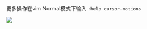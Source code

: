 

更多操作在vim Normal模式下输入  `:help cursor-motions`

![](https://upload-images.jianshu.io/upload_images/1464813-64f174231649a882)
<!--stackedit_data:
eyJoaXN0b3J5IjpbMTQ3MzAwNTAxNV19
-->